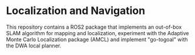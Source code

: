 # Localization and Navigation
This repository contains a ROS2 package that implements an out-of-box SLAM algorithm for mapping and localization, experiment with the Adaptive Monte Carlo Localization package (AMCL) and implement "go-togoal" with the DWA local planner.
